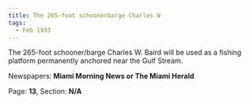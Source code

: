 ```yaml
---  
title: The 265-foot schoonerbarge Charles W  
tags:  
  - Feb 1933  
---  
```

  
The 265-foot schooner/barge Charles W. Baird will be used as a fishing platform permanently anchored near the Gulf Stream.  
  
Newspapers: **Miami Morning News or The Miami Herald**  
  
Page: **13**, Section: **N/A** 
